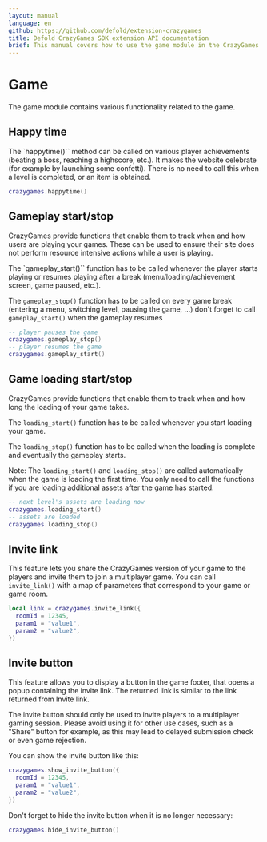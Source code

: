 ```yaml
---
layout: manual
language: en
github: https://github.com/defold/extension-crazygames
title: Defold CrazyGames SDK extension API documentation
brief: This manual covers how to use the game module in the CrazyGames SDK in Defold.
---
```


# Game

The game module contains various functionality related to the game.



## Happy time

The `happytime()`` method can be called on various player achievements (beating a boss, reaching a highscore, etc.). It makes the website celebrate (for example by launching some confetti). There is no need to call this when a level is completed, or an item is obtained.

```lua
crazygames.happytime()
```


## Gameplay start/stop

CrazyGames provide functions that enable them to track when and how users are playing your games. These can be used to ensure their site does not perform resource intensive actions while a user is playing.

The `gameplay_start()`` function has to be called whenever the player starts playing or resumes playing after a break (menu/loading/achievement screen, game paused, etc.).

The `gameplay_stop()` function has to be called on every game break (entering a menu, switching level, pausing the game, ...) don't forget to call `gameplay_start()` when the gameplay resumes

```lua
-- player pauses the game
crazygames.gameplay_stop()
-- player resumes the game
crazygames.gameplay_start()
```


## Game loading start/stop

CrazyGames provide functions that enable them to track when and how long the loading of your game takes.

The `loading_start()` function has to be called whenever you start loading your game.

The `loading_stop()` function has to be called when the loading is complete and eventually the gameplay starts.

Note: The `loading_start()` and `loading_stop()` are called automatically when the game is loading the first time. You only need to call the functions if you are loading additional assets after the game has started.


```lua
-- next level's assets are loading now
crazygames.loading_start()
-- assets are loaded
crazygames.loading_stop()
```


## Invite link

This feature lets you share the CrazyGames version of your game to the players and invite them to join a multiplayer game. You can call `invite_link()` with a map of parameters that correspond to your game or game room.

```lua
local link = crazygames.invite_link({
  roomId = 12345,
  param1 = "value1",
  param2 = "value2",
})
```


## Invite button

This feature allows you to display a button in the game footer, that opens a popup containing the invite link. The returned link is similar to the link returned from Invite link.

The invite button should only be used to invite players to a multiplayer gaming session. Please avoid using it for other use cases, such as a "Share" button for example, as this may lead to delayed submission check or even game rejection.

You can show the invite button like this:

```lua
crazygames.show_invite_button({
  roomId = 12345,
  param1 = "value1",
  param2 = "value2",
})
```

Don't forget to hide the invite button when it is no longer necessary:

```lua
crazygames.hide_invite_button()
```
